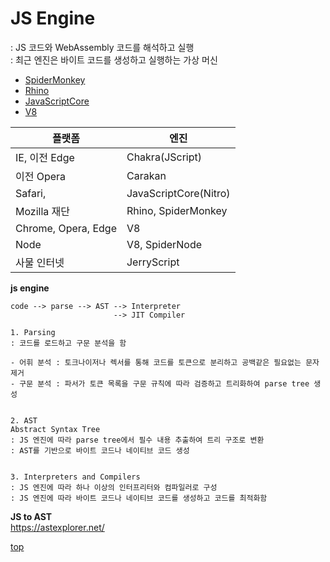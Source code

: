 # JS Engine
: JS 코드와 WebAssembly 코드를 해석하고 실행   
: 최근 엔진은 바이트 코드를 생성하고 실행하는 가상 머신     


- [SpiderMonkey](./spider-monkey.md)
- [Rhino](./Rhino.md)
- [JavaScriptCore](./jscore.md)
- [V8](./V8.md)


플랫폼 | 엔진
---|---
IE, 이전 Edge         | Chakra(JScript)   
이전 Opera            | Carakan
Safari,              | JavaScriptCore(Nitro)
Mozilla 재단          | Rhino, SpiderMonkey
Chrome, Opera, Edge  | V8
Node                 | V8, SpiderNode
사물 인터넷            | JerryScript



**js engine**
```
code --> parse --> AST --> Interpreter
                       --> JIT Compiler

1. Parsing
: 코드를 로드하고 구문 분석을 함  

- 어휘 분석 : 토크나이저나 렉서를 통해 코드를 토큰으로 분리하고 공백같은 필요없는 문자 제거
- 구문 분석 : 파서가 토큰 목록을 구문 규칙에 따라 검증하고 트리화하여 parse tree 생성  


2. AST
Abstract Syntax Tree
: JS 엔진에 따라 parse tree에서 필수 내용 추출하여 트리 구조로 변환
: AST를 기반으로 바이트 코드나 네이티브 코드 생성


3. Interpreters and Compilers
: JS 엔진에 따라 하나 이상의 인터프리터와 컴파일러로 구성
: JS 엔진에 따라 바이트 코드나 네이티브 코드를 생성하고 코드를 최적화함     
```


**JS to AST**     
https://astexplorer.net/



[top](#)
